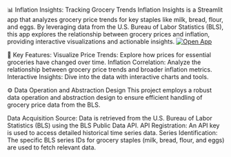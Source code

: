 📊 Inflation Insights: Tracking Grocery Trends
Inflation Insights is a Streamlit app that analyzes grocery price trends for key staples like milk, bread, flour, and eggs. By leveraging data from the U.S. Bureau of Labor Statistics (BLS), this app explores the relationship between grocery prices and inflation, providing interactive visualizations and actionable insights.
[![Open App](https://img.shields.io/badge/Launch_App-Streamlit-orange)](https://inflation-insights-tracking-grocery-trends-ts6nartdbxbstgl24g7.streamlit.app/)


🌟 Key Features:
Visualize Price Trends: Explore how prices for essential groceries have changed over time.
Inflation Correlation: Analyze the relationship between grocery price trends and broader inflation metrics.
Interactive Insights: Dive into the data with interactive charts and tools.


⚙️ Data Operation and Abstraction Design
This project employs a robust data operation and abstraction design to ensure efficient handling of grocery price data from the BLS.

Data Acquisition
Source: Data is retrieved from the U.S. Bureau of Labor Statistics (BLS) using the BLS Public Data API.
API Registration: An API key is used to access detailed historical time series data.
Series Identification: The specific BLS series IDs for grocery staples (milk, bread, flour, and eggs) are used to fetch relevant data.
